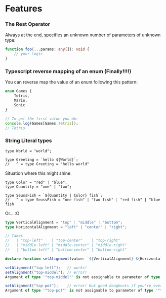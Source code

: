 # Features

### The Rest Operator
Always at the end, specifies an unknown number of parameters of unknown type:
```typescript
function foo(...params: any[]): void {
    // your logic
}
```

### Typescript reverse mapping of an enum (Finally!!!!)
You can reverse map the value of an enum following this pattern:
```typescript
enum Games {
    Tetris,
    Mario,
    Sonic
}

// To get the first value you do:
console.log(Games[Games.Tetris]);
// Tetris
```

### String Literal types
```tyescript
type World = "world";

type Greeting = `hello ${World}`;
//   ^ = type Greeting = "hello world"
```
Situation where this might shine:
```tyescript
type Color = "red" | "blue";
type Quantity = "one" | "two";

type SeussFish = `${Quantity | Color} fish`;
//   ^ = type SeussFish = "one fish" | "two fish" | "red fish" | "blue fish
```
Or... :O
```typescript
type VerticalAlignment = "top" | "middle" | "bottom";
type HorizontalAlignment = "left" | "center" | "right";

// Takes
//   | "top-left"    | "top-center"    | "top-right"
//   | "middle-left" | "middle-center" | "middle-right"
//   | "bottom-left" | "bottom-center" | "bottom-right"

declare function setAlignment(value: `${VerticalAlignment}-${HorizontalAlignment}`): void;

setAlignment("top-left");   // works!
setAlignment("top-middel"); // error!
Argument of type '"top-middel"' is not assignable to parameter of type '"top-left" | "top-center" | "top-right" | "middle-left" | "middle-center" | "middle-right" | "bottom-left" | "bottom-center" | "bottom-right"'.

setAlignment("top-pot");    // error! but good doughnuts if you're ever in Seattle
Argument of type '"top-pot"' is not assignable to parameter of type '"top-left" | "top-center" | "top-right" | "middle-left" | "middle-center" | "middle-right" | "bottom-left" | "bottom-center" | "bottom-right"'.
```
